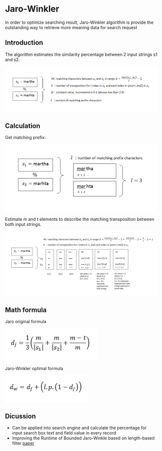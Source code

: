 # Jaro-Winkler 
In order to optimize searching result, Jaro-Winkler algorithm is provide the outstanding way to retrieve more meaning data for search request

## Introduction
The algorithm estimates the similarity percentage between 2 input strings s1 and s2. 

![Alt text](read_pic/jarowinkler.png)


## Calculation
Get matching prefix:

![Alt text](read_pic/getL.png)


Estimate m and t elements to describe the matching transposition between both input strings.

![Alt text](read_pic/getMandT.png)


## Math formula
Jaro original formula

![Alt text](read_pic/jaro.png)


Jaro-Winkler optimal formula

![Alt text](read_pic/jw.png)

## Dicussion
* Can be applied into search engine and calculate the percentage for input search box text and field value in every record
* Improving the Runtime of Bounded Jaro-Winkle based on length-based filter [paper](read_pic/om2014_Tpaper4.pdf)
